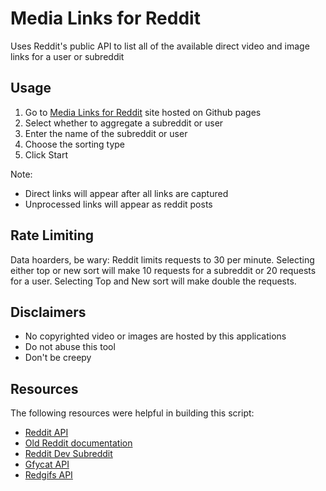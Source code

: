 # Media Links for Reddit
Uses Reddit's public API to list all of the available direct video and image links for a user or subreddit

## Usage
1. Go to [Media Links for Reddit](https://robojafar.github.io/reddit-media-links/) site hosted on Github pages
2. Select whether to aggregate a subreddit or user
3. Enter the name of the subreddit or user
4. Choose the sorting type
5. Click Start

Note: 
- Direct links will appear after all links are captured
- Unprocessed links will appear as reddit posts

## Rate Limiting
Data hoarders, be wary: Reddit limits requests to 30 per minute. 
Selecting either top or new sort will make 10 requests for a subreddit or 20 requests for a user.
Selecting Top and New sort will make double the requests.

## Disclaimers
- No copyrighted video or images are hosted by this applications
- Do not abuse this tool
- Don't be creepy

## Resources
The following resources were helpful in building this script:
- [Reddit API](https://www.reddit.com/dev/api/)
- [Old Reddit documentation](https://github.com/reddit-archive/reddit/wiki)
- [Reddit Dev Subreddit](https://www.reddit.com/r/redditdev/)
- [Gfycat API](https://developers.gfycat.com/api/#getting-gfycats)
- [Redgifs API](https://github.com/Redgifs/api/wiki)
